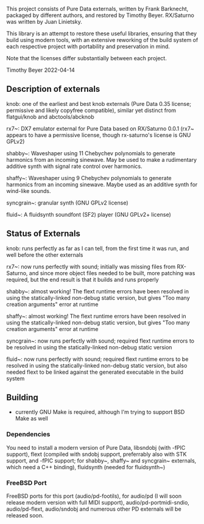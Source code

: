 This project consists of Pure Data externals, written by Frank Barknecht,
packaged by different authors, and restored by Timothy Beyer.  RX/Saturno was
written by Juan Linietsky.

This library is an attempt to restore these useful libraries, ensuring that
they build using modern tools, with an extensive reworking of the build system
of each respective project with portability and preservation in mind.

Note that the licenses differ substantially between each project.

Timothy Beyer 2022-04-14

## Description of externals

knob: one of the earliest and best knob externals (Pure Data 0.35 license;
permissive and likely copyfree compatible), similar yet distinct from
flatgui/knob and abctools/abcknob

rx7~: DX7 emulator external for Pure Data based on RX/Saturno 0.0.1 (rx7~
appears to have a permissive license, though rx-saturno's license is GNU GPLv2)

shabby~: Waveshaper using 11 Chebychev polynomials to generate harmonics from
an incoming sinewave.  May be used to make a rudimentary additive synth with
signal rate control over harmonics.

shaffy~: Waveshaper using 9 Chebychev polynomials to generate harmonics from an
incoming sinewave.  Maybe used as an additive synth for wind-like sounds.

syncgrain~: granular synth (GNU GPLv2 license)

fluid~: A fluidsynth soundfont (SF2) player (GNU GPLv2+ license)

## Status of Externals

knob: runs perfectly as far as I can tell, from the first time it was run, and well before the other externals

rx7~: now runs perfectly with sound; initially was missing files from RX-Saturno, and since more object files needed to be built, more patching was required, but the end result is that it builds and runs properly

shabby~: almost working!  The flext runtime errors have been resolved in using the statically-linked non-debug static version, but gives "Too many creation arguments" error at runtime

shaffy~: almost working!  The flext runtime errors have been resolved in using the statically-linked non-debug static version, but gives "Too many creation arguments" error at runtime

syncgrain~: now runs perfectly with sound; required flext runtime errors to be resolved in using the statically-linked non-debug static version

fluid~: now runs perfectly with sound; required flext runtime errors to be resolved in using the statically-linked non-debug static version, but also needed flext to be linked against the generated executable in the build system

## Building

  *  currently GNU Make is required, although I'm trying to support BSD Make as well

### Dependencies

You need to install a modern version of Pure Data, libsndobj (with -fPIC
support), flext (compiled with sndobj support, preferrably also with STK
support, and -fPIC support; for shabby~, shaffy~ and syncgrain~ externals,
which need a C++ binding), fluidsynth (needed for fluidsynth~)

### FreeBSD Port

FreeBSD ports for this port (audio/pd-footils), for audio/pd (I will soon
release modern version with full MIDI support), audio/pd-portmidi-sndio,
audio/pd-flext, audio/sndobj and numerous other PD externals will be
released soon.
